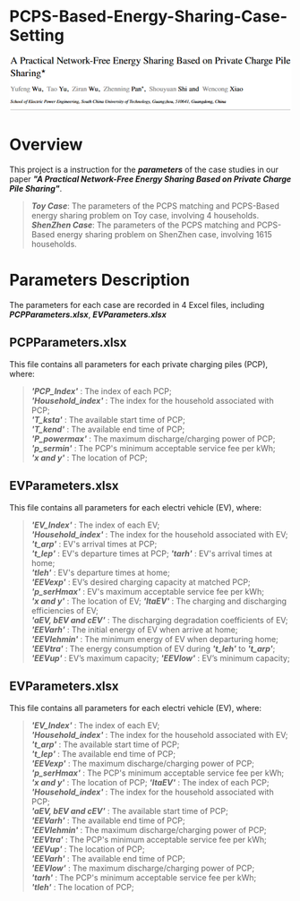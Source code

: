 # PCPS-Based-Energy-Sharing-Case-Setting

<div align="center">
  <img src = "Title.png"/>
</div> 

# Overview  
This project is a instruction for the ***parameters*** of the case studies in our paper  ***"A Practical Network-Free Energy Sharing Based on Private Charge Pile Sharing"***. 

> _**Toy Case**_: The parameters of the PCPS matching and PCPS-Based energy sharing problem on Toy case, involving 4 households.  
> _**ShenZhen Case**_: The parameters of the PCPS matching and PCPS-Based energy sharing problem on ShenZhen case, involving 1615 households.  

# Parameters Description
The parameters for each case are recorded in 4 Excel files, including ***PCPParameters.xlsx***, ***EVParameters.xlsx***

## PCPParameters.xlsx
This file contains all parameters for each private charging piles (PCP), where:

>_**'PCP_Index'**_ : The index of each PCP;  
>_**'Household_index'**_ : The index for the household associated with PCP;  
>_**'T_ksta'**_ : The available start time of PCP;  
>_**'T_kend'**_ : The available end time of PCP;  
>_**'P_powermax'**_ : The maximum discharge/charging power of PCP;  
>_**'p_sermin'**_ : The PCP's minimum acceptable service fee per kWh;  
>_**'x and y'**_ : The location of PCP;  

## EVParameters.xlsx
This file contains all parameters for each electri vehicle (EV), where:
>_**'EV_Index'**_ : The index of each EV;  
>_**'Household_index'**_ : The index for the household associated with EV;  
>_**'t_arp'**_ : EV's arrival times at PCP;  
>_**'t_lep'**_ : EV's departure times at PCP;
>_**'tarh'**_ : EV's arrival times at home;  
>_**'tleh'**_ : EV's departure times at home;  
>_**'EEVexp'**_ : EV’s desired charging capacity at matched PCP;  
>_**'p_serHmax'**_ : EV's maximum acceptable service fee per kWh;  
>_**'x and y'**_ : The location of EV;
>_**'ItaEV'**_ : The charging and discharging efficiencies of EV;  
>_**'aEV, bEV and cEV'**_ : The discharging degradation coefficients of EV;  
>_**'EEVarh'**_ : The initial energy of EV when arrive at home;  
>_**'EEVlehmin'**_ : The minimum energy of EV when departuring home;  
>_**'EEVtra'**_ : The energy consumption of EV during _**'t_leh'**_ to _**'t_arp'**_;  
>_**'EEVup'**_ : EV’s maximum capacity;
>_**'EEVlow'**_ : EV’s minimum capacity;  


## EVParameters.xlsx
This file contains all parameters for each electri vehicle (EV), where:
>_**'EV_Index'**_ : The index of each EV;  
>_**'Household_index'**_ : The index for the household associated with EV;  
>_**'t_arp'**_ : The available start time of PCP;  
>_**'t_lep'**_ : The available end time of PCP;  
>_**'EEVexp'**_ : The maximum discharge/charging power of PCP;  
>_**'p_serHmax'**_ : The PCP's minimum acceptable service fee per kWh;  
>_**'x and y'**_ : The location of PCP;
>_**'ItaEV'**_ : The index of each PCP;  
>_**'Household_index'**_ : The index for the household associated with PCP;  
>_**'aEV, bEV and cEV'**_ : The available start time of PCP;  
>_**'EEVarh'**_ : The available end time of PCP;  
>_**'EEVlehmin'**_ : The maximum discharge/charging power of PCP;  
>_**'EEVtra'**_ : The PCP's minimum acceptable service fee per kWh;  
>_**'EEVup'**_ : The location of PCP;  
>_**'EEVarh'**_ : The available end time of PCP;  
>_**'EEVlow'**_ : The maximum discharge/charging power of PCP;  
>_**'tarh'**_ : The PCP's minimum acceptable service fee per kWh;  
>_**'tleh'**_ : The location of PCP;  



